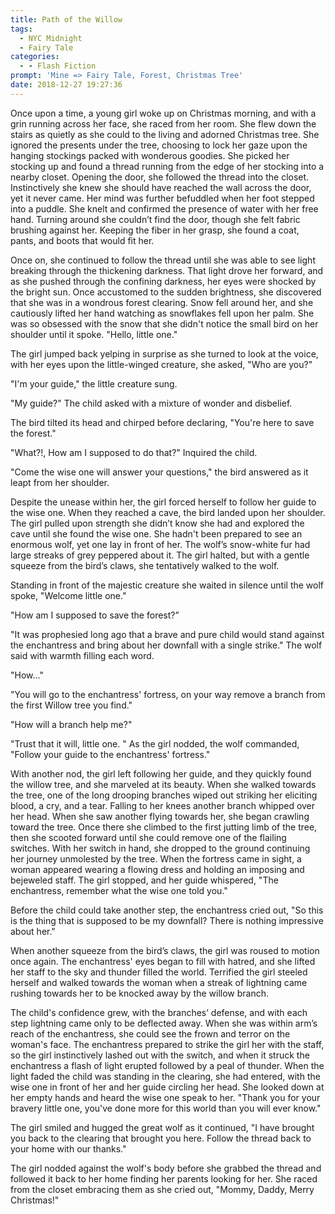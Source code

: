 ```yaml
---
title: Path of the Willow
tags:
  - NYC Midnight
  - Fairy Tale
categories:
  - - Flash Fiction
prompt: 'Mine => Fairy Tale, Forest, Christmas Tree'
date: 2018-12-27 19:27:36
---
```


Once upon a time, a young girl woke up on Christmas morning, and with a grin running across her face, she raced from her room.  She flew down the stairs as quietly as she could to the living and adorned Christmas tree.  She ignored the presents under the tree, choosing to lock her gaze upon the hanging stockings packed with wonderous goodies.  She picked her stocking up and found a thread running from the edge of her stocking into a nearby closet.  Opening the door, she followed the thread into the closet.  Instinctively she knew she should have reached the wall across the door, yet it never came.  Her mind was further befuddled when her foot stepped into a puddle.  She knelt and confirmed the presence of water with her free hand.  Turning around she couldn’t find the door, though she felt fabric brushing against her.  Keeping the fiber in her grasp, she found a coat, pants, and boots that would fit her.<!-- more -->

Once on, she continued to follow the thread until she was able to see light breaking through the thickening darkness.  That light drove her forward, and as she pushed through the confining darkness, her eyes were shocked by the bright sun.  Once accustomed to the sudden brightness, she discovered that she was in a wondrous forest clearing.  Snow fell around her, and she cautiously lifted her hand watching as snowflakes fell upon her palm.  She was so obsessed with the snow that she didn't notice the small bird on her shoulder until it spoke.  "Hello, little one."

The girl jumped back yelping in surprise as she turned to look at the voice, with her eyes upon the little-winged creature, she asked, "Who are you?"

"I'm your guide," the little creature sung.

"My guide?"  The child asked with a mixture of wonder and disbelief.

The bird tilted its head and chirped before declaring, "You're here to save the forest."

"What?!, How am I supposed to do that?" Inquired the child.

"Come the wise one will answer your questions," the bird answered as it leapt from her shoulder.

Despite the unease within her, the girl forced herself to follow her guide to the wise one.  When they reached a cave, the bird landed upon her shoulder.  The girl pulled upon strength she didn’t know she had and explored the cave until she found the wise one.  She hadn't been prepared to see an enormous wolf, yet one lay in front of her.  The wolf’s snow-white fur had large streaks of grey peppered about it.  The girl halted, but with a gentle squeeze from the bird’s claws, she tentatively walked to the wolf.

Standing in front of the majestic creature she waited in silence until the wolf spoke, "Welcome little one."

"How am I supposed to save the forest?”

"It was prophesied long ago that a brave and pure child would stand against the enchantress and bring about her downfall with a single strike."  The wolf said with warmth filling each word.

"How..."

"You will go to the enchantress' fortress, on your way remove a branch from the first Willow tree you find."

"How will a branch help me?"

"Trust that it will, little one. "  As the girl nodded, the wolf commanded, "Follow your guide to the enchantress' fortress." 

With another nod, the girl left following her guide, and they quickly found the willow tree, and she marveled at its beauty.  When she walked towards the tree, one of the long drooping branches wiped out striking her eliciting blood, a cry, and a tear.  Falling to her knees another branch whipped over her head.  When she saw another flying towards her, she began crawling toward the tree.  Once there she climbed to the first jutting limb of the tree, then she scooted forward until she could remove one of the flailing switches.  With her switch in hand, she dropped to the ground continuing her journey unmolested by the tree.  When the fortress came in sight, a woman appeared wearing a flowing dress and holding an imposing and bejeweled staff.  The girl stopped, and her guide whispered, "The enchantress, remember what the wise one told you."

Before the child could take another step, the enchantress cried out, "So this is the thing that is supposed to be my downfall?  There is nothing impressive about her."

When another squeeze from the bird’s claws, the girl was roused to motion once again.  The enchantress' eyes began to fill with hatred, and she lifted her staff to the sky and thunder filled the world.  Terrified the girl steeled herself and walked towards the woman when a streak of lightning came rushing towards her to be knocked away by the willow branch.  

The child's confidence grew, with the branches’ defense, and with each step lightning came only to be deflected away.  When she was within arm’s reach of the enchantress, she could see the frown and terror on the woman's face.  The enchantress prepared to strike the girl her with the staff, so the girl instinctively lashed out with the switch, and when it struck the enchantress a flash of light erupted followed by a peal of thunder.  When the light faded the child was standing in the clearing, she had entered, with the wise one in front of her and her guide circling her head.  She looked down at her empty hands and heard the wise one speak to her.  "Thank you for your bravery little one, you've done more for this world than you will ever know."

The girl smiled and hugged the great wolf as it continued, "I have brought you back to the clearing that brought you here.  Follow the thread back to your home with our thanks."

The girl nodded against the wolf's body before she grabbed the thread and followed it back to her home finding her parents looking for her.  She raced from the closet embracing them as she cried out, "Mommy, Daddy, Merry Christmas!"